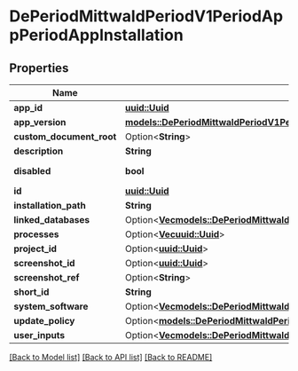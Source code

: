 # DePeriodMittwaldPeriodV1PeriodAppPeriodAppInstallation

## Properties

Name | Type | Description | Notes
------------ | ------------- | ------------- | -------------
**app_id** | [**uuid::Uuid**](uuid::Uuid.md) |  | 
**app_version** | [**models::DePeriodMittwaldPeriodV1PeriodAppPeriodVersionStatus**](de.mittwald.v1.app.VersionStatus.md) |  | 
**custom_document_root** | Option<**String**> |  | [optional]
**description** | **String** |  | 
**disabled** | **bool** |  | [default to false]
**id** | [**uuid::Uuid**](uuid::Uuid.md) |  | 
**installation_path** | **String** |  | 
**linked_databases** | Option<[**Vec<models::DePeriodMittwaldPeriodV1PeriodAppPeriodLinkedDatabase>**](de.mittwald.v1.app.LinkedDatabase.md)> |  | [optional]
**processes** | Option<[**Vec<uuid::Uuid>**](uuid::Uuid.md)> |  | [optional]
**project_id** | Option<[**uuid::Uuid**](uuid::Uuid.md)> |  | [optional]
**screenshot_id** | Option<[**uuid::Uuid**](uuid::Uuid.md)> |  | [optional]
**screenshot_ref** | Option<**String**> |  | [optional]
**short_id** | **String** |  | 
**system_software** | Option<[**Vec<models::DePeriodMittwaldPeriodV1PeriodAppPeriodInstalledSystemSoftware>**](de.mittwald.v1.app.InstalledSystemSoftware.md)> |  | [optional]
**update_policy** | Option<[**models::DePeriodMittwaldPeriodV1PeriodAppPeriodAppUpdatePolicy**](de.mittwald.v1.app.AppUpdatePolicy.md)> |  | [optional]
**user_inputs** | Option<[**Vec<models::DePeriodMittwaldPeriodV1PeriodAppPeriodSavedUserInput>**](de.mittwald.v1.app.SavedUserInput.md)> |  | [optional]

[[Back to Model list]](../README.md#documentation-for-models) [[Back to API list]](../README.md#documentation-for-api-endpoints) [[Back to README]](../README.md)


